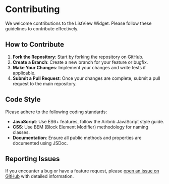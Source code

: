 # Contributing

We welcome contributions to the ListView Widget. Please follow these guidelines to contribute effectively.

## How to Contribute

1. **Fork the Repository**: Start by forking the repository on GitHub.
2. **Create a Branch**: Create a new branch for your feature or bugfix.
3. **Make Your Changes**: Implement your changes and write tests if applicable.
4. **Submit a Pull Request**: Once your changes are complete, submit a pull request to the main repository.

## Code Style

Please adhere to the following coding standards:

- **JavaScript**: Use ES6+ features, follow the Airbnb JavaScript style guide.
- **CSS**: Use BEM (Block Element Modifier) methodology for naming classes.
- **Documentation**: Ensure all public methods and properties are documented using JSDoc.

## Reporting Issues

If you encounter a bug or have a feature request, please [open an issue on GitHub](https://github.com/yourrepo/issues) with detailed information.

